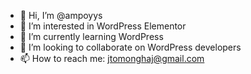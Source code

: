 - 👋 Hi, I’m @ampoyys
- 👀 I’m interested in WordPress Elementor
- 🌱 I’m currently learning WordPress
- 💞️ I’m looking to collaborate on WordPress developers
- 📫 How to reach me: jtomonghaj@gmail.com

<!---
ampoyys/ampoyys is a ✨ special ✨ repository because its `README.md` (this file) appears on your GitHub profile.
You can click the Preview link to take a look at your changes.
--->
